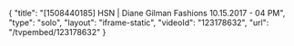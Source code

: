 {
    "title": "[1508440185] HSN | Diane Gilman Fashions 10.15.2017 - 04 PM",
    "type": "solo",
    "layout": "iframe-static",
    "videoId": "123178632",
    "url": "\/tvpembed\/123178632"
}